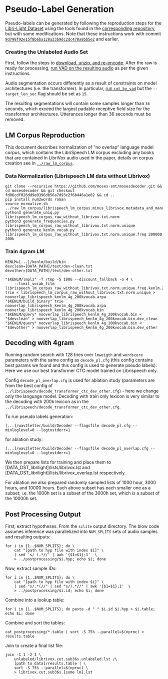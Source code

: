 # Pseudo-Label Generation
Pseudo-labels can be generated by following the reproduction steps for the [Libri-Light Dataset](https://arxiv.org/abs/1912.07875) using the tools found in the [corresponding repository](https://github.com/facebookresearch/libri-light), but with some modifications. Note that these instructions work with commit [`9d798f92e15f8b6ba128a23b9dc2dc478a8bb5e2`](https://github.com/facebookresearch/libri-light/tree/9d798f92e15f8b6ba128a23b9dc2dc478a8bb5e2) and earlier.

### Creating the Unlabeled Audio Set

First, follow the steps to [download, unzip, and re-encode](https://github.com/facebookresearch/libri-light/tree/master/data_preparation#regenerating-the-dataset-from-scratch-or-with-books-in-another-language). After the raw is ready for processing, [run VAD on the resulting audio](https://github.com/facebookresearch/libri-light/tree/master/data_preparation#running-voice-activity-detection-and-snr-computation) as per the given instructions.

Audio segmentation occurs differently as a result of constraints on model architectures (i.e. the transformer). In particular, [run `cut_by_vad`](https://github.com/facebookresearch/libri-light/tree/master/data_preparation#1b-segmenting) but the `--target_len_sec` flag should be set as `15`.

The resulting segmentations will contain some samples longer than `36` seconds, which exceed the largest padable receptive field size for the transformer architectures. Utterances longer than 36 seconds must be removed.

## LM Corpus Reproduction

This document describes normalization of "no overlap" language model corpus, which contains the LibriSpeech LM corpus excluding any books that are contained in LibriVox audio used in the paper, details on corpus creation see in [`../raw_lm_corpus`](../raw_lm_corpus/README.md).

### Data Normalization (Librispeech LM data without Librivox)
```
git clone --recursive https://github.com/moses-smt/mosesdecoder.git && cd mosesdecoder && git checkout fd06cdf026dd9e0396db56a7d93c2f6b446a1e02 && cd ..
pip install num2words roman
source normalize.sh ../raw_lm_corpus/librispeech_lm_corpus.minus_librivox.metadata_and_manual_and_missing.corpus.txt
python3 generate_uniq.py librispeech_lm_corpus_raw_without_librivox.txt.norm
python3 generate_frequencies.py librispeech_lm_corpus_raw_without_librivox.txt.norm.unique
python3 generate_kenlm_vocab.py librispeech_lm_corpus_raw_without_librivox.txt.norm.unique.freq 200000 200k
```

### Train 4gram LM
```
KENLM=[...]/kenlm/build/bin
devclean=[DATA_PATH]/text/dev-clean.txt
devother=[DATA_PATH]/text/dev-other.txt

"$KENLM/lmplz" -T /tmp -S 100G --discount_fallback -o 4 \
    --limit_vocab_file librispeech_lm_corpus_raw_without_librivox.txt.norm.unique.freq.kenlm.200kvocab trie < librispeech_lm_corpus_raw_without_librivox.txt.norm.unique > nooverlap_librispeech_kenlm_4g_200kvocab.arpa
"$KENLM/build_binary" trie nooverlap_librispeech_kenlm_4g_200kvocab.arpa nooverlap_librispeech_kenlm_4g_200kvocab.bin
"$KENLM/query" nooverlap_librispeech_kenlm_4g_200kvocab.bin < "$devclean" > nooverlap_librispeech_kenlm_4g_200kvocab.bin.dev_clean
"$KENLM/query" nooverlap_librispeech_kenlm_4g_200kvocab.bin < "$devother" > nooverlap_librispeech_kenlm_4g_200kvocab.bin.dev_other
```

## Decoding with 4gram
Running random search with 128 tries over `lmweigth` and `wordscore` parameters with the same config as `decode_pl.cfg` (this config contains best params we found and this config is used to generate pseudo labels). Here we use our best transformer CTC model trained on Librispeech only.

Config `decode_pl_overlap.cfg` is used for ablation study (parameters are from the best config of `../librispeech/decode_transformer_ctc_dev_other.cfg`) - here we change only the language model. Decoding with train only lexicon is very similar to the decoding with 200k lexicon as in the `../librispeech/decode_transformer_ctc_dev_other.cfg`.

To run pseudo labels generation:
```
[...]/wav2letter/build/Decoder --flagsfile decode_pl.cfg --minloglevel=0 --logtostderr=1
```
for ablation study:
```
[...]/wav2letter/build/Decoder --flagsfile decode_pl_overlap.cfg --minloglevel=0 --logtostderr=1
```

We then prepare lists for training and place them to [DATA_DST_librilight]/lists/librivox.lst and [DATA_DST_librilight]/lists/librivox_overlap.lst respectively.

For ablation we also prepared randomly sampled lists of 1000 hour, 3000 hours, and 10000 hours. Each above subset has each smaller one as a subset; i.e. the 1000h set is a subset of the 3000h set, which is a subset of the 10000h set.


## Post Processing Output

First, extract hypotheses. From the `sclite` output directory. The blow code assumes inference was parallelized into `NUM_SPLITS` sets of audio samples and resulting outputs:

```
for i in {1..$NUM_SPLITS}; do \
    cat "[path to hyp file with index $i]" \
    | sed 's/ (.*//' | awk '{$1=$1};1'  \
    > ../postprocessing/$i.hyp; echo $i; done
```

Now, extract sample IDs:

```
for i in {1..$NUM_SPLITS}; do \
    cat "[path to hyp file with index $i]" \
    | sed "s/.*(//" | sed "s/).*//" | awk '{$1=$1};1'  \
    > ../postprocessing/$i.id; echo $i; done
```

Combine into a lookup table:

```
for i in {1..$NUM_SPLITS}; do paste -d " " $i.id $i.hyp > $i.table; echo $i; done
```

Combine and sort the tables:

```
cat postprocessing/*.table | sort -S 75% --parallel=$(nproc) > results.table
```

Join to create a final list file:

```
join -1 1 -2 1 \
    unlabeled/librivox.cut.sub36s.unlabeled.lst /\
    [path to data]/results.table | \
    sort -S 75% --parallel=$(nproc) \
    > librivox.cut.sub36s.[some lm].lst
```
